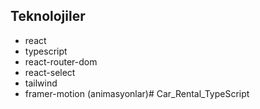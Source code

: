 ## Teknolojiler

- react
- typescript
- react-router-dom
- react-select
- tailwind
- framer-motion (animasyonlar)# Car_Rental_TypeScript
